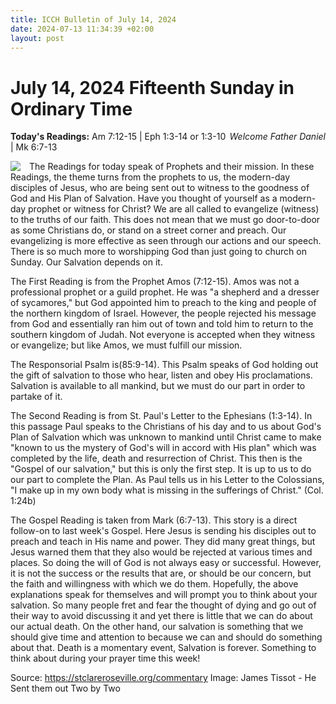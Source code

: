 ```yaml
---
title: ICCH Bulletin of July 14, 2024
date: 2024-07-13 11:34:39 +02:00
layout: post
---
```


# July 14, 2024 Fifteenth Sunday in Ordinary Time
<span style="float: right"><em>Welcome Father Daniel</em></span>
**Today's Readings:** Am 7:12-15 | Eph 1:3-14 or 1:3-10 | Mk 6:7-13


<img style="float: left; margin-right: 1em;" src="https://upload.wikimedia.org/wikipedia/commons/a/a2/Brooklyn_Museum_-_He_Sent_them_out_Two_by_Two_%28Il_les_envoya_deux_%C3%A0_deux%29_-_James_Tissot_-_overall.jpg">

The Readings for today speak of Prophets and their mission. In these Readings, the theme turns from the prophets to us, the modern-day disciples of Jesus, who are being sent out to witness to the goodness of God and His Plan of Salvation. Have you thought of yourself as a modern-day prophet or witness for Christ? We are all called to evangelize (witness) to the truths of our faith. This does not mean that we must go door-to-door as some Christians do, or stand on a street corner and preach. Our evangelizing is more effective as seen through our actions and our speech. There is so much more to worshipping God than just going to church on Sunday. Our
Salvation depends on it.

The First Reading is from the Prophet Amos (7:12-15). Amos was not a professional prophet or a guild prophet. He was "a shepherd and a dresser of sycamores," but God appointed him to preach to the king and people of the northern kingdom of Israel. However, the people rejected his message from God and essentially ran him out of town and told him to return to the
southern kingdom of Judah. Not everyone is accepted when they witness or evangelize; but like
Amos, we must fulfill our mission.

The Responsorial Psalm is(85:9-14). This Psalm speaks of God holding out the gift of salvation to those who hear, listen and obey His proclamations. Salvation is available to all mankind, but we must do our part in order to partake of it.

The Second Reading is from St. Paul's Letter to the Ephesians (1:3-14). In this passage Paul speaks to the Christians of his day and to us about God's Plan of Salvation which was unknown to mankind until Christ came to make
"known to us the mystery of God's will in accord with His plan" which was completed by the life, death and resurrection of Christ. This then is the "Gospel of our salvation," but this is only the first step. It is up to us to do our part to complete the Plan.
As Paul tells us in his Letter to the Colossians, "I make up in my own body what is missing in
the sufferings of Christ." (Col. 1:24b)

The Gospel Reading is taken from Mark (6:7-13). This story is a direct follow-on to last week's Gospel. Here Jesus is sending his disciples out to preach and teach in His name and power. They did many great things, but Jesus warned them that they also would be rejected at various times and places. So doing the will of God is not always easy or successful. However, it is not the success or the results that are, or should be our concern, but the faith and willingness with which we do them. Hopefully, the above explanations speak for themselves and will prompt you to think about your salvation. So many people fret and fear the thought of dying and go out of their way to avoid discussing it and yet there is little that we can do about our actual death. On the other hand, our salvation is something that we should give time and attention to because we can and should do something about that. Death is a momentary event, Salvation is forever. Something to think about during your prayer time this week!

Source: https://stclareroseville.org/commentary
Image: James Tissot - He Sent them out Two by Two 





